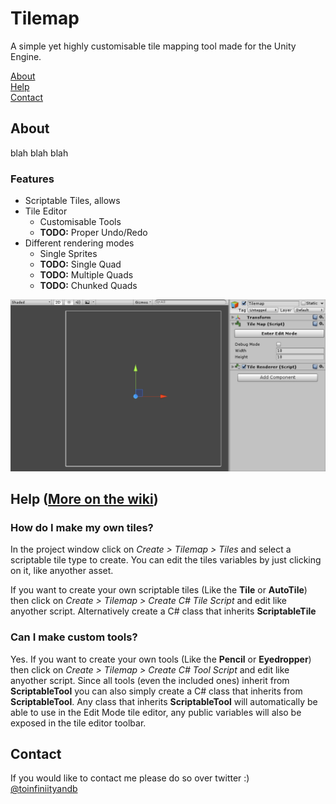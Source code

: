 # Tilemap
A simple yet highly customisable tile mapping tool made for the Unity Engine.

[About](#about)    
[Help](#help)    
[Contact](#contact)

## About
blah blah blah
### Features
* Scriptable Tiles, allows
* Tile Editor
	* Customisable Tools
    * **TODO:** Proper Undo/Redo
* Different rendering modes
	* Single Sprites
    * **TODO:** Single Quad
    * **TODO:** Multiple Quads
    * **TODO:** Chunked Quads

!["Oops! There is supposed to be an image here :/"](/images/tilemap.gif)

## Help ([More on the wiki](../../wiki))

### How do I make my own tiles?
In the project window click on _Create > Tilemap > Tiles_ and select a scriptable tile type to create. You can edit the tiles variables by just clicking on it, like anyother asset.

If you want to create your own scriptable tiles (Like the **Tile** or **AutoTile**) then click on _Create > Tilemap > Create C# Tile Script_ and edit like anyother script. Alternatively create a C# class that inherits **ScriptableTile**

### Can I make custom tools?
Yes. If you want to create your own tools (Like the **Pencil** or **Eyedropper**) then click on _Create > Tilemap > Create C# Tool Script_ and edit like anyother script. Since all tools (even the included ones) inherit from **ScriptableTool** you can also simply create a C# class that inherits from **ScriptableTool**. Any class that inherits **ScriptableTool** will automatically be able to use in the Edit Mode tile editor, any public variables will also be exposed in the tile editor toolbar.

## Contact
If you would like to contact me please do so over twitter :)    
[@toinfiniityandb](https://www.twitter.com/toinfiniityandb)
